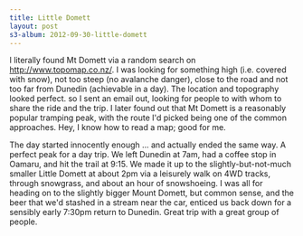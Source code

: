 ```yaml
--- 
title: Little Domett
layout: post
s3-album: 2012-09-30-little-domett
---
```


I literally found Mt Domett via a random search on
http://www.topomap.co.nz/. I was looking for something high (i.e. covered with
snow), not too steep (no avalanche danger), close to the road and not too far
from Dunedin (achievable in a day). The location and topography looked
perfect. so I sent an email out, looking for people to with whom to share the
ride and the trip. I later found out that Mt Domett is a reasonably popular
tramping peak, with the route I'd picked being one of the common
approaches. Hey, I know how to read a map; good for me. 


The day started innocently enough ... and actually ended the same way. A
perfect peak for a day trip. We left Dunedin at 7am, had a coffee stop in
Oamaru, and hit the trail at 9:15. We made it up to the slightly-but-not-much
smaller Little Domett at about 2pm via a leisurely walk on 4WD tracks, through
snowgrass, and about an hour of snowshoeing. I was all for heading on to the
slightly bigger Mount Domett, but common sense, and the beer that we'd stashed
in a stream near the car, enticed us back down for a sensibly early 7:30pm
return to Dunedin. Great trip with a great group of people.
